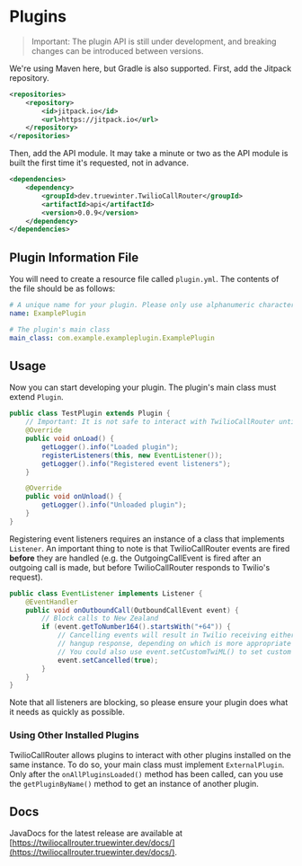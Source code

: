 # Plugins

> Important: The plugin API is still under development, and breaking changes can be introduced between versions.

We're using Maven here, but Gradle is also supported. First, add the Jitpack repository.
```xml
<repositories>
    <repository>
        <id>jitpack.io</id>
        <url>https://jitpack.io</url>
    </repository>
</repositories>
```

Then, add the API module. It may take a minute or two as the API module is built the first time it's requested, not in advance.
```xml
<dependencies>
    <dependency>
        <groupId>dev.truewinter.TwilioCallRouter</groupId>
        <artifactId>api</artifactId>
        <version>0.0.9</version>
    </dependency>
</dependencies>
```

## Plugin Information File

You will need to create a resource file called `plugin.yml`. The contents of the file should be as follows:

```yml
# A unique name for your plugin. Please only use alphanumeric characters and dashes.
name: ExamplePlugin

# The plugin's main class
main_class: com.example.exampleplugin.ExamplePlugin
```

## Usage

Now you can start developing your plugin. The plugin's main class must extend `Plugin`.
```java
public class TestPlugin extends Plugin {
    // Important: It is not safe to interact with TwilioCallRouter until the onLoad() method is called
    @Override
    public void onLoad() {
        getLogger().info("Loaded plugin");
        registerListeners(this, new EventListener());
        getLogger().info("Registered event listeners");
    }

    @Override
    public void onUnload() {
        getLogger().info("Unloaded plugin");
    }
}
```

Registering event listeners requires an instance of a class that implements `Listener`. An important thing to note is that TwilioCallRouter events are fired **before** they are handled (e.g. the OutgoingCallEvent is fired after an outgoing call is made, but before TwilioCallRouter responds to Twilio's request).
```java
public class EventListener implements Listener {
    @EventHandler
    public void onOutboundCall(OutboundCallEvent event) {
        // Block calls to New Zealand
        if (event.getToNumber164().startsWith("+64")) {
            // Cancelling events will result in Twilio receiving either a reject or
            // hangup response, depending on which is more appropriate for the situation.
            // You could also use event.setCustomTwiML() to set custom TwiML.
            event.setCancelled(true);
        }
    }
}
```

Note that all listeners are blocking, so please ensure your plugin does what it needs as quickly as possible.

### Using Other Installed Plugins

TwilioCallRouter allows plugins to interact with other plugins installed on the same instance. To do so, your main class must implement `ExternalPlugin`. Only after the `onAllPluginsLoaded()` method has been called, can you use the `getPluginByName()` method to get an instance of another plugin.

## Docs

JavaDocs for the latest release are available at [https://twiliocallrouter.truewinter.dev/docs/](https://twiliocallrouter.truewinter.dev/docs/).